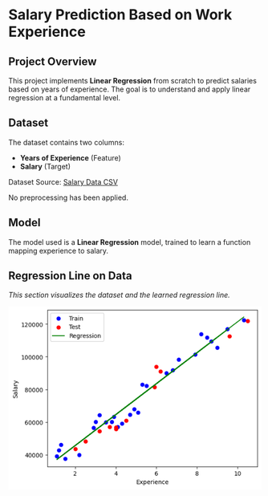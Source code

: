 # Salary Prediction Based on Work Experience

## Project Overview

This project implements **Linear Regression** from scratch to predict salaries based on years of experience. The goal is to understand and apply linear regression at a fundamental level.

## Dataset

The dataset contains two columns:
- **Years of Experience** (Feature)
- **Salary** (Target)

Dataset Source: [Salary Data CSV](https://raw.githubusercontent.com/howsam/pytorch-course-free/refs/heads/main/week%202%20linear%20regression%20from%20scratch/Salary%20Data.csv)

No preprocessing has been applied.

## Model

The model used is a **Linear Regression** model, trained to learn a function mapping experience to salary.


## Regression Line on Data

_This section visualizes the dataset and the learned regression line._

![Regression Line](regression_line.png)
